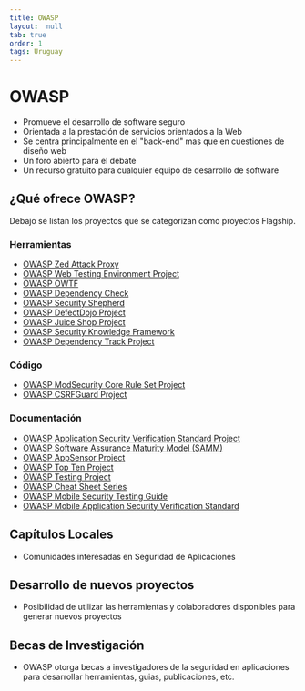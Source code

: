 ```yaml
---
title: OWASP
layout:  null
tab: true
order: 1
tags: Uruguay
---
```


# OWASP
* Promueve el desarrollo de software seguro
* Orientada a la prestación de servicios orientados a la Web
* Se centra principalmente en el "back-end" mas que en cuestiones de diseño web
* Un foro abierto para el debate
* Un recurso gratuito para cualquier equipo de desarrollo de software

## ¿Qué ofrece OWASP?
Debajo se listan los proyectos que se categorizan como proyectos Flagship.

### Herramientas
* [OWASP Zed Attack Proxy](https://www2.owasp.org/www-project-zap)
* [OWASP Web Testing Environment Project](https://www.owasp.org/index.php/OWASP_Web_Testing_Environment_Project)
* [OWASP OWTF](https://www.owasp.org/index.php/OWASP_OWTF)
* [OWASP Dependency Check](https://www.owasp.org/index.php/OWASP_Dependency_Check)
* [OWASP Security Shepherd](https://www.owasp.org/index.php/OWASP_Security_Shepherd)
* [OWASP DefectDojo Project](https://www.owasp.org/index.php/OWASP_DefectDojo_Project)
* [OWASP Juice Shop Project](https://www2.owasp.org/www-project-juice-shop)
* [OWASP Security Knowledge Framework](https://www2.owasp.org/www-project-security-knowledge-framework)
* [OWASP Dependency Track Project](https://www2.owasp.org/www-project-dependency-track)

### Código
* [OWASP ModSecurity Core Rule Set Project](https://www2.owasp.org/www-project-modsecurity-core-rule-set)
* [OWASP CSRFGuard Project](https://www2.owasp.org/www-project-csrfguard)

### Documentación
* [OWASP Application Security Verification Standard Project](https://www.owasp.org/index.php/Category:OWASP_Application_Security_Verification_Standard_Project)
* [OWASP Software Assurance Maturity Model (SAMM)](https://www2.owasp.org/www-project-samm)
* [OWASP AppSensor Project](https://www.owasp.org/index.php/OWASP_AppSensor_Project)
* [OWASP Top Ten Project](https://www.owasp.org/index.php/Category:OWASP_Top_Ten_Project)
* [OWASP Testing Project](https://www2.owasp.org/www-project-testing)
* [OWASP Cheat Sheet Series](https://www2.owasp.org/www-project-cheat-sheets)
* [OWASP Mobile Security Testing Guide](https://www2.owasp.org/www-project-mobile-security-testing-guide)
* [OWASP Mobile Application Security Verification Standard](https://www.owasp.org/index.php/OWASP_Mobile_Security_Testing_Guide)

## Capítulos Locales
* Comunidades interesadas en Seguridad de Aplicaciones

## Desarrollo de nuevos proyectos
* Posibilidad de utilizar las herramientas y colaboradores disponibles para generar nuevos proyectos

## Becas de Investigación
* OWASP otorga becas a investigadores de la seguridad en aplicaciones para desarrollar herramientas, guias, publicaciones, etc.
